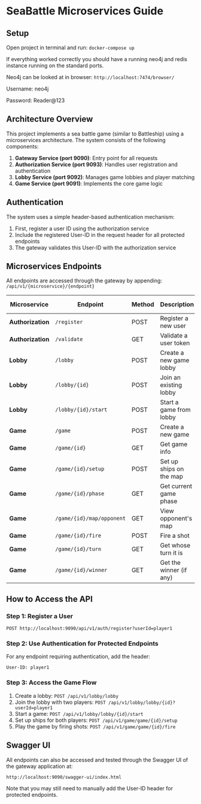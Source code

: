 # SeaBattle Microservices Guide

## Setup

Open project in terminal and run: ```docker-compose up```

If everything worked correctly you should have a running neo4j and redis instance running on the standard ports.

Neo4j can be looked at in browser: ```http://localhost:7474/browser/```

Username: neo4j

Password: Reader@123

## Architecture Overview

This project implements a sea battle game (similar to Battleship) using a microservices architecture. The system consists of the following components:

1. **Gateway Service (port 9090)**: Entry point for all requests
2. **Authorization Service (port 9093)**: Handles user registration and authentication
3. **Lobby Service (port 9092)**: Manages game lobbies and player matching
4. **Game Service (port 9091)**: Implements the core game logic

## Authentication

The system uses a simple header-based authentication mechanism:

1. First, register a user ID using the authorization service
2. Include the registered User-ID in the request header for all protected endpoints
3. The gateway validates this User-ID with the authorization service

## Microservices Endpoints

All endpoints are accessed through the gateway by appending: `/api/v1/{microservice}/{endpoint}`

| Microservice | Endpoint | Method | Description | Authentication Required | Gateway URL | Request Body/Params |
|-------------|----------|--------|-------------|------------------------|-------------|--------------------|
| **Authorization** | `/register` | POST | Register a new user | No | `/api/v1/auth/register?userId={userId}` | Query param: userId |
| **Authorization** | `/validate` | GET | Validate a user token | No | `/api/v1/auth/validate?userId={userId}` | Query param: userId |
| **Lobby** | `/lobby` | POST | Create a new game lobby | No | `/api/v1/lobby/lobby` | None |
| **Lobby** | `/lobby/{id}` | POST | Join an existing lobby | No | `/api/v1/lobby/lobby/{id}?userId={userId}` | Query param: userId |
| **Lobby** | `/lobby/{id}/start` | POST | Start a game from lobby | No | `/api/v1/lobby/lobby/{id}/start` | None |
| **Game** | `/game` | POST | Create a new game | Yes | `/api/v1/game/game` | `{"redPlayer":"player1","bluePlayer":"player2","shipSizes":[2,3,4]}` |
| **Game** | `/game/{id}` | GET | Get game info | Yes | `/api/v1/game/game/{id}` | None |
| **Game** | `/game/{id}/setup` | POST | Set up ships on the map | Yes | `/api/v1/game/game/{id}/setup` | Header: player-id=RED or BLUE, Body: `{"ships":[[0,1],[2,3,4]]}` |
| **Game** | `/game/{id}/phase` | GET | Get current game phase | Yes | `/api/v1/game/game/{id}/phase` | None |
| **Game** | `/game/{id}/map/opponent` | GET | View opponent's map | Yes | `/api/v1/game/game/{id}/map/opponent` | Header: player-id=RED or BLUE |
| **Game** | `/game/{id}/fire` | POST | Fire a shot | Yes | `/api/v1/game/game/{id}/fire` | Header: player-id=RED or BLUE, Body: `{"x":0,"y":0}` |
| **Game** | `/game/{id}/turn` | GET | Get whose turn it is | Yes | `/api/v1/game/game/{id}/turn` | None |
| **Game** | `/game/{id}/winner` | GET | Get the winner (if any) | Yes | `/api/v1/game/game/{id}/winner` | None |

## How to Access the API

### Step 1: Register a User

```
POST http://localhost:9090/api/v1/auth/register?userId=player1
```

### Step 2: Use Authentication for Protected Endpoints

For any endpoint requiring authentication, add the header:

```
User-ID: player1
```

### Step 3: Access the Game Flow

1. Create a lobby: `POST /api/v1/lobby/lobby`
2. Join the lobby with two players: `POST /api/v1/lobby/lobby/{id}?userId=player1`
3. Start a game: `POST /api/v1/lobby/lobby/{id}/start`
4. Set up ships for both players: `POST /api/v1/game/game/{id}/setup`
5. Play the game by firing shots: `POST /api/v1/game/game/{id}/fire`

## Swagger UI

All endpoints can also be accessed and tested through the Swagger UI of the gateway application at:

```
http://localhost:9090/swagger-ui/index.html
```

Note that you may still need to manually add the User-ID header for protected endpoints.